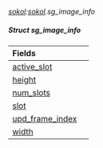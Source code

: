 _[sokol](../../modules/sokol/sokol-module.md):[sokol](../../modules/sokol/sokol-module.md).sg\_image\_info_
##### Struct sg\_image\_info

| Fields | |
|:---|:---|
| [active\_slot](sokol-sg_image_info-active_slot.md) |  |
| [height](sokol-sg_image_info-height.md) |  |
| [num\_slots](sokol-sg_image_info-num_slots.md) |  |
| [slot](sokol-sg_image_info-slot.md) |  |
| [upd\_frame\_index](sokol-sg_image_info-upd_frame_index.md) |  |
| [width](sokol-sg_image_info-width.md) |  |
